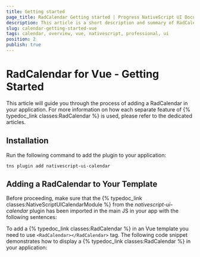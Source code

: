 ```yaml
---
title: Getting started
page_title: RadCalendar Getting started | Progress NativeScript UI Documentation
description: This article is a short description and summary of RadCalendar's features and their usage with Vue
slug: calendar-getting-started-vue
tags: calendar, overview, vue, nativescript, professional, ui
position: 2
publish: true
---
```


# RadCalendar for Vue - Getting Started
This article will guide you through the process of adding a RadCalendar in your application. For more information on how each separate feature of {% typedoc_link classes:RadCalendar %} is used, please refer to the dedicated articles.

## Installation
Run the following command to add the plugin to your application:

```
tns plugin add nativescript-ui-calendar
```

## Adding a RadCalendar to Your Template
Before proceeding, make sure that the {% typedoc_link classes:NativeScriptUICalendarModule %} from the *nativescript-ui-calendar* plugin has been imported in the main JS in your app with the following sentences:

<snippet id='calendar-import-vue'/>

To add a {% typedoc_link classes:RadCalendar %} in an Vue template you need to use `<RadCalendar></RadCalendar>` tag. The following code snippet demonstrates how to display a {% typedoc_link classes:RadCalendar %} in your application:

<snippet id='calendar-gettingstarted-vue'/>